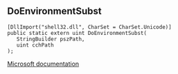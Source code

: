 ## DoEnvironmentSubst

```
[DllImport("shell32.dll", CharSet = CharSet.Unicode)]
public static extern uint DoEnvironmentSubst(
   StringBuilder pszPath,
   uint cchPath
);
```

[Microsoft documentation](TODO)
